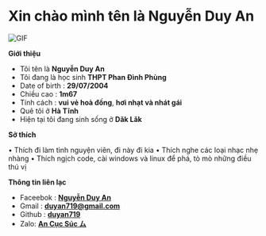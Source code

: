 
<h1> Xin chào mình tên là Nguyễn Duy An
</h1>
<align="center">
    <img align="center" alt="GIF" src="https://s10.gifyu.com/images/hutao-money-rain.gif" />




**Giới thiệu**

- Tôi tên là **Nguyễn Duy An**
- Tôi đang là học sinh **THPT Phan Đình Phùng**
- Date of birth : **29/07/2004**
- Chiều cao : **1m67**
- Tính cách : **vui vẻ hoà đồng**, **hơi nhạt và nhát gái**
- Quê tôi ở **Hà Tĩnh**
- Hiện tại tôi đang sinh sống ở **Dăk Lăk**

**Sở thích**

• Thích đi làm tình nguyện viên, đi này đi kia
• Thích nghe các loại nhạc nhẹ nhàng
• Thích ngịch code, cài windows và linux để phá, tò mò những điều thú vị

**Thông tin liên lạc**

- Faceebok : **[Nguyễn Duy An](https://www.facebook.com/duyan290724.info/)**
- Gmail : **[duyan719@gmail.com](https://gmail.com)**
- Github : **[duyan719](https://github.com/duyan719)**
- Zalo: **[An Cục Súc ム](0899396536)**
